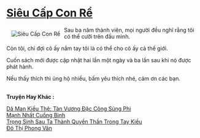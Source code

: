 <a href="https://truyenwiki.net/sieu-cap-con-re.36070/" title="Siêu Cấp Con Rể"><h1>Siêu Cấp Con Rể</h1></a><div style="display:table"><img align="right" style="float: left; padding: 10px;" src="https://truyenwiki.net/a/img/str/src/36070.jpg" alt="Siêu Cấp Con Rể">Sau ba năm thành viên, mọi người đều nghĩ rằng tôi có thể cưỡi trên đầu mình.<p></p> Còn tôi, chỉ đợi cô ấy nắm tay tôi là có thể cho cô ấy cả thế giới.<p></p> Cuốn sách mới được cập nhật hai lần một ngày và ba lần sau khi nó được phát hành.<p></p> Nếu thấy thích thì ủng hộ nhiều, bấm yêu thích nhé, cảm ơn các bạn.</div><p><br><b>Truyện Hay Khác :</b></p><a href="https://truyenwiki.net/da-man-kieu-the-tan-vuong-dac-cong-sung-phi.35008/" alt="Dã Man Kiều Thê: Tàn Vương Đặc Công Sủng Phi">Dã Man Kiều Thê: Tàn Vương Đặc Công Sủng Phi</a><br/><a href="https://sangtacviet.wordpress.com/2020/10/22/manh-nhat-cuong-binh/" alt="Mạnh Nhất Cuồng Binh">Mạnh Nhất Cuồng Binh</a><br/><a href="https://sangtacviet.wordpress.com/2020/10/22/trong-sinh-sau-ta-thanh-quyen-than-trong-tay-kieu/" alt="Trọng Sinh Sau Ta Thành Quyền Thần Trong Tay Kiều">Trọng Sinh Sau Ta Thành Quyền Thần Trong Tay Kiều</a><br/><a href="https://github.com/nownovels/wikidich/tree/master/truyenhay/36469" alt="Đô Thị Phong Vân">Đô Thị Phong Vân</a><br/>